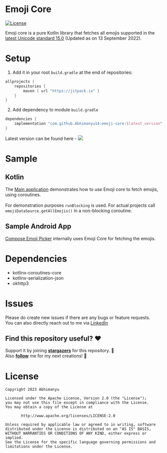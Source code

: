 # Emoji Core

<a href="https://opensource.org/licenses/Apache-2.0"><img alt="License" src="https://img.shields.io/badge/License-Apache%202.0-blue.svg"/></a>

Emoji core is a pure Kotlin library that fetches all emojis supported in
the [latest Unicode standard 15.0](https://unicode.org/versions/Unicode15.0.0/) (Updated as on 13 September 2022).

# Setup

1. Add it in your root `build.gradle` at the end of repositories:

```kotlin
allprojects {
    repositories {
        maven { url "https://jitpack.io" }
    }
}
```

2. Add dependency to module `build.gradle`

```kotlin
dependencies {
    implementation "com.github.Abhimanyu14:emoji-core:$latest_version"
}
```

Latest version can be found
here - [![](https://jitpack.io/v/Abhimanyu14/emoji-core.svg)](https://jitpack.io/#Abhimanyu14/emoji-core)

# Sample

## Kotlin

The [Main application](/src/main/kotlin/emoji/core/Main.kt)  demonstrates how to use Emoji core to fetch emojis, using
coroutines. </br>
</br>
For demonstration purposes `runBlocking` is used. For actual projects call `emojiDataSource.getAllEmojis()` in a
non-blocking coroutine.

## Sample Android App

[Compose Emoji Picker](https://github.com/Abhimanyu14/compose-emoji-picker) internally uses Emoji Core for fetching the
emojis.

# Dependencies

* kotlinx-coroutines-core
* kotlinx-serialization-json
* okhttp3

# Issues

Please do create new issues if there are any bugs or feature requests. </br>
You can also directly reach out to me via [LinkedIn](https://www.linkedin.com/in/abhimanyu-n/)

## Find this repository useful? ♥️

Support it by joining __[stargazers](https://github.com/Abhimanyu14/emoji-core/stargazers)__ for this repository. 🌟  
Also __[follow](https://github.com/Abhimanyu14)__ me for my next creations! 🤗

# License

```
Copyright 2023 Abhimanyu

Licensed under the Apache License, Version 2.0 (the "License");
you may not use this file except in compliance with the License.
You may obtain a copy of the License at

       http://www.apache.org/licenses/LICENSE-2.0

Unless required by applicable law or agreed to in writing, software
distributed under the License is distributed on an "AS IS" BASIS,
WITHOUT WARRANTIES OR CONDITIONS OF ANY KIND, either express or implied.
See the License for the specific language governing permissions and
limitations under the License.
```

